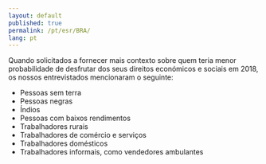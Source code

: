 ```yaml
---
layout: default
published: true
permalink: /pt/esr/BRA/
lang: pt
---
```


Quando solicitados a fornecer mais contexto sobre quem teria menor probabilidade de desfrutar dos seus direitos económicos e sociais em 2018, os nossos entrevistados mencionaram o seguinte:
-	Pessoas sem terra
-	Pessoas negras
-	Índios
-	Pessoas com baixos rendimentos
-	Trabalhadores rurais
-	Trabalhadores de comércio e serviços
-	Trabalhadores domésticos
-	Trabalhadores informais, como vendedores ambulantes
